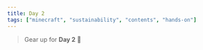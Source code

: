 ```yaml
---
title: Day 2
tags: ["minecraft", "sustainability", "contents", "hands-on"]
---
```


> Gear up for **Day 2** 🎉
